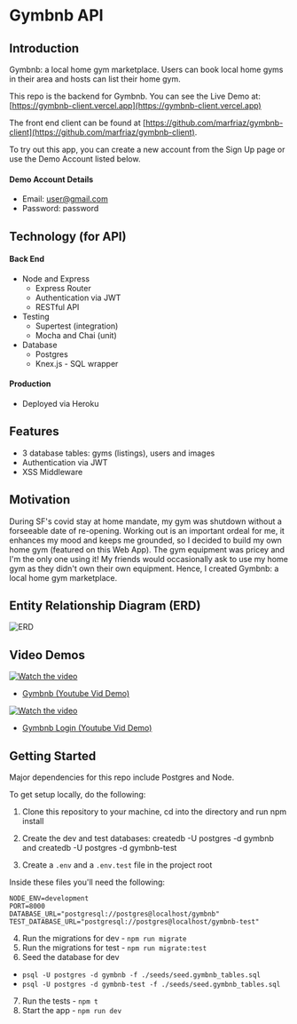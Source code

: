 # Gymbnb API

## Introduction

Gymbnb: a local home gym marketplace. Users can book local home gyms in their area and hosts can list their home gym.

This repo is the backend for Gymbnb. You can see the Live Demo at: [https://gymbnb-client.vercel.app](https://gymbnb-client.vercel.app)

The front end client can be found at [https://github.com/marfriaz/gymbnb-client](https://github.com/marfriaz/gymbnb-client).

To try out this app, you can create a new account from the Sign Up page or use the Demo Account listed below.

#### Demo Account Details

- Email: user@gmail.com
- Password: password

## Technology (for API)

#### Back End

- Node and Express
  - Express Router
  - Authentication via JWT
  - RESTful API
- Testing
  - Supertest (integration)
  - Mocha and Chai (unit)
- Database
  - Postgres
  - Knex.js - SQL wrapper

#### Production

- Deployed via Heroku

## Features

- 3 database tables: gyms (listings), users and images
- Authentication via JWT
- XSS Middleware

## Motivation

During SF's covid stay at home mandate, my gym was shutdown without a forseeable date of re-opening. Working out is an important ordeal for me, it enhances my mood and keeps me grounded, so I decided to build my own home gym (featured on this Web App). The gym equipment was pricey and I'm the only one using it! My friends would occasionally ask to use my home gym as they didn't own their own equipment. Hence, I created Gymbnb: a local home gym marketplace.

## Entity Relationship Diagram (ERD)

![ERD](https://i.imgur.com/ykVwYUw.png)

## Video Demos

[![Watch the video](https://i.imgur.com/NvdEQju.png)](https://www.youtube.com/watch?v=TUgLHtagTTQ&feature=youtu.be&ab_channel=MarcoFriaz)

- [Gymbnb (Youtube Vid Demo)](https://www.youtube.com/watch?v=TUgLHtagTTQ&feature=youtu.be&ab_channel=MarcoFriaz)

[![Watch the video](https://i.imgur.com/NvdEQju.png)](https://www.youtube.com/watch?v=vccD64fxJ2M&feature=youtu.be&ab_channel=MarcoFriaz)

- [Gymbnb Login (Youtube Vid Demo)](https://www.youtube.com/watch?v=vccD64fxJ2M&feature=youtu.be&ab_channel=MarcoFriaz)

## Getting Started

Major dependencies for this repo include Postgres and Node.

To get setup locally, do the following:

1. Clone this repository to your machine, cd into the directory and run npm install
2. Create the dev and test databases: createdb -U postgres -d gymbnb and createdb -U postgres -d gymbnb-test

3. Create a `.env` and a `.env.test` file in the project root

Inside these files you'll need the following:

```
NODE_ENV=development
PORT=8000
DATABASE_URL="postgresql://postgres@localhost/gymbnb"
TEST_DATABASE_URL="postgresql://postgres@localhost/gymbnb-test"
```

4. Run the migrations for dev - `npm run migrate`
5. Run the migrations for test - `npm run migrate:test`
6. Seed the database for dev

- `psql -U postgres -d gymbnb -f ./seeds/seed.gymbnb_tables.sql`
- `psql -U postgres -d gymbnb-test -f ./seeds/seed.gymbnb_tables.sql`

7. Run the tests - `npm t`
8. Start the app - `npm run dev`
